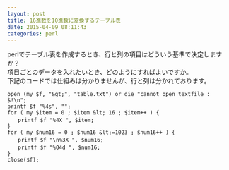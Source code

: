 ```yaml
---
layout: post
title: 16進数を10進数に変換するテーブル表
date: 2015-04-09 08:11:43
categories: perl
---
```

<p>perlでテーブル表を作成するとき、行と列の項目はどういう基準で決定しますか？<br>
項目ごとのデータを入れたいとき、どのようにすればよいですか。<br>
下記のコードでは仕組みは分かりませんが、行と列は分かれております。</p>

```
open (my $f, "&gt;", "table.txt") or die "cannot open textfile : $!\n";
printf $f "%4s", "";
for ( my $item = 0 ; $item &lt; 16 ; $item++ ) {
　　printf $f "%4X ", $item;
}
for ( my $num16 = 0 ; $num16 &lt;=1023 ; $num16++ ) {
　　printf $f "\n%3X ", $num16;
　　printf $f "%04d ", $num16;
}
close($f);
```
